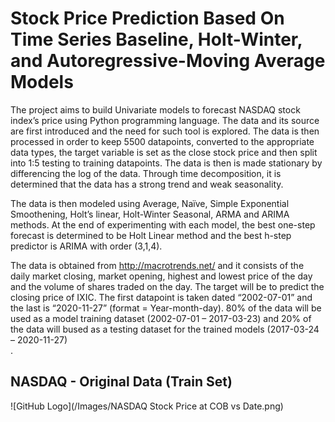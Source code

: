 # Stock Price Prediction Based On Time Series Baseline, Holt-Winter, and Autoregressive-Moving Average Models

The project aims to build Univariate models to forecast NASDAQ stock index’s price using Python programming language. The data and its source are first introduced and the need for such tool is explored. The data is then processed in order to keep 5500 datapoints, converted to the appropriate data types, the target variable is set as the close stock price and then split into 1:5 testing to training datapoints. The data is then is made stationary by differencing the log of the data. Through time decomposition, it is determined that the data has a strong trend and weak seasonality.<br>

The data is then modeled using Average, Naïve, Simple Exponential Smoothening, Holt’s linear, Holt-Winter Seasonal, ARMA and ARIMA methods. At the end of experimenting with each model, the best one-step forecast is determined to be Holt Linear method and the best h-step predictor is ARIMA with order (3,1,4).

The data is obtained from http://macrotrends.net/ and it consists of the daily market closing, market opening, highest and lowest price of the day and the volume of shares traded on the day. The target will be to predict the closing price of IXIC. The first datapoint is taken dated “2002-07-01” and the last is “2020-11-27” (format = Year-month-day). 80% of the data will be used as a model training dataset (2002-07-01 – 2017-03-23) and 20% of the data will bused as a testing dataset for the trained models (2017-03-24 – 2020-11-27)<br>.

## NASDAQ - Original Data (Train Set)
![GitHub Logo](/Images/NASDAQ Stock Price at COB vs Date.png)
